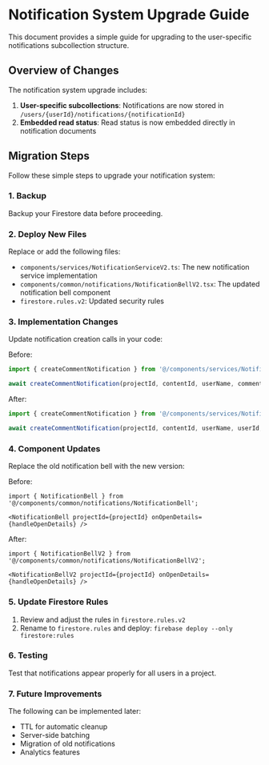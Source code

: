 # Notification System Upgrade Guide

This document provides a simple guide for upgrading to the user-specific notifications subcollection structure.

## Overview of Changes

The notification system upgrade includes:

1. **User-specific subcollections**: Notifications are now stored in `/users/{userId}/notifications/{notificationId}`
2. **Embedded read status**: Read status is now embedded directly in notification documents

## Migration Steps

Follow these simple steps to upgrade your notification system:

### 1. Backup

Backup your Firestore data before proceeding.

### 2. Deploy New Files

Replace or add the following files:

- `components/services/NotificationServiceV2.ts`: The new notification service implementation
- `components/common/notifications/NotificationBellV2.tsx`: The updated notification bell component
- `firestore.rules.v2`: Updated security rules

### 3. Implementation Changes

Update notification creation calls in your code:

Before:
```typescript
import { createCommentNotification } from '@/components/services/NotificationService';

await createCommentNotification(projectId, contentId, userName, comment, instance);
```

After:
```typescript
import { createCommentNotification } from '@/components/services/NotificationServiceV2';

await createCommentNotification(projectId, contentId, userName, userId, comment, instance);
```

### 4. Component Updates

Replace the old notification bell with the new version:

Before:
```tsx
import { NotificationBell } from '@/components/common/notifications/NotificationBell';

<NotificationBell projectId={projectId} onOpenDetails={handleOpenDetails} />
```

After:
```tsx
import { NotificationBellV2 } from '@/components/common/notifications/NotificationBellV2';

<NotificationBellV2 projectId={projectId} onOpenDetails={handleOpenDetails} />
```

### 5. Update Firestore Rules

1. Review and adjust the rules in `firestore.rules.v2`
2. Rename to `firestore.rules` and deploy: `firebase deploy --only firestore:rules`

### 6. Testing

Test that notifications appear properly for all users in a project.

### 7. Future Improvements

The following can be implemented later:
- TTL for automatic cleanup
- Server-side batching
- Migration of old notifications
- Analytics features 